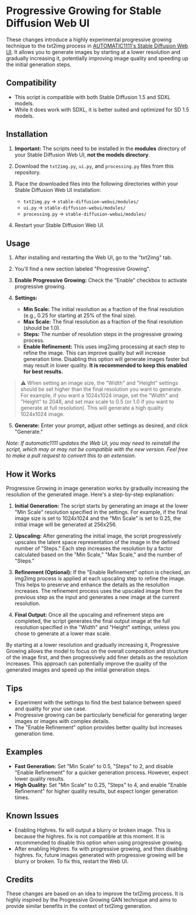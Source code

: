 # Progressive Growing for Stable Diffusion Web UI

These changes introduce a highly experimental progressive growing technique to the txt2img process in [AUTOMATIC1111's Stable Diffusion Web UI](https://github.com/AUTOMATIC1111/stable-diffusion-webui). It allows you to generate images by starting at a lower resolution and gradually increasing it, potentially improving image quality and speeding up the initial generation steps.

## Compatibility

- This script is compatible with both Stable Diffusion 1.5 and SDXL models.
- While it does work with SDXL, it is better suited and optimized for SD 1.5 models.

## Installation

1. **Important:** The scripts need to be installed in the **modules** directory of your Stable Diffusion Web UI, **not the models directory**.

2. Download the `txt2img.py`, `ui.py`, and `processing.py` files from this repository.

3. Place the downloaded files into the following directories within your Stable Diffusion Web UI installation:
   - `txt2img.py` →  `stable-diffusion-webui/modules/`
   - `ui.py` →  `stable-diffusion-webui/modules/`
   - `processing.py` →  `stable-diffusion-webui/modules/`

4. Restart your Stable Diffusion Web UI.

## Usage

1. After installing and restarting the Web UI, go to the "txt2img" tab.

2. You'll find a new section labeled "Progressive Growing".

3. **Enable Progressive Growing:** Check the "Enable" checkbox to activate progressive growing.

4. **Settings:**
   - **Min Scale:** The initial resolution as a fraction of the final resolution (e.g., 0.25 for starting at 25% of the final size).
   - **Max Scale:** The final resolution as a fraction of the final resolution (should be 1.0).
   - **Steps:** The number of resolution steps in the progressive growing process.
   - **Enable Refinement:** This uses img2img processing at each step to refine the image. This can improve quality but will increase generation time. Disabling this option will generate images faster but may result in lower quality. **It is recommended to keep this enabled for best results.**

> ⚠️ When setting an image size, the "Width" and "Height" settings should be set higher than the final resolution you want to generate. For example, if you want a 1024x1024 image, set the "Width" and "Height" to 2048, and set max scale to 0.5 (or 1.0 if you want to generate at full resolution). This will generate a high quality 1024x1024 image.

5. **Generate:** Enter your prompt, adjust other settings as desired, and click "Generate."

*Note: If automatic1111 updates the Web UI, you may need to reinstall the script, which may or may not be compatible with the new version. Feel free to make a pull request to convert this to an extension.*

## How it Works

Progressive Growing in image generation works by gradually increasing the resolution of the generated image. Here's a step-by-step explanation:

1. **Initial Generation:** The script starts by generating an image at the lower "Min Scale" resolution specified in the settings. For example, if the final image size is set to 1024x1024 and the "Min Scale" is set to 0.25, the initial image will be generated at 256x256.

2. **Upscaling:** After generating the initial image, the script progressively upscales the latent space representation of the image in the defined number of "Steps." Each step increases the resolution by a factor calculated based on the "Min Scale," "Max Scale," and the number of "Steps."

3. **Refinement (Optional):** If the "Enable Refinement" option is checked, an img2img process is applied at each upscaling step to refine the image. This helps to preserve and enhance the details as the resolution increases. The refinement process uses the upscaled image from the previous step as the input and generates a new image at the current resolution.

4. **Final Output:** Once all the upscaling and refinement steps are completed, the script generates the final output image at the full resolution specified in the "Width" and "Height" settings, unless you chose to generate at a lower max scale.

By starting at a lower resolution and gradually increasing it, Progressive Growing allows the model to focus on the overall composition and structure of the image first, and then progressively add finer details as the resolution increases. This approach can potentially improve the quality of the generated images and speed up the initial generation steps.

## Tips

- Experiment with the settings to find the best balance between speed and quality for your use case.
- Progressive growing can be particularly beneficial for generating larger images or images with complex details.
- The "Enable Refinement" option provides better quality but increases generation time.

## Examples

- **Fast Generation:**  Set "Min Scale" to 0.5, "Steps" to 2, and disable "Enable Refinement" for a quicker generation process. However, expect lower quality results.
- **High Quality:**  Set "Min Scale" to 0.25, "Steps" to 4, and enable "Enable Refinement" for higher quality results, but expect longer generation times.

## Known Issues
- Enabling Highres. fix will output a blurry or broken image. This is because the highres. fix is not compatible at this moment. It is recommended to disable this option when using progressive growing.
- After enabling Highres. fix with progressive growing, and then disabling highres. fix, future images generated with progressive growing will be blurry or broken. To fix this, restart the Web UI.

## Credits

These changes are based on an idea to improve the txt2img process. It is highly inspired by the Progressive Growing GAN technique and aims to provide similar benefits in the context of txt2img generation.